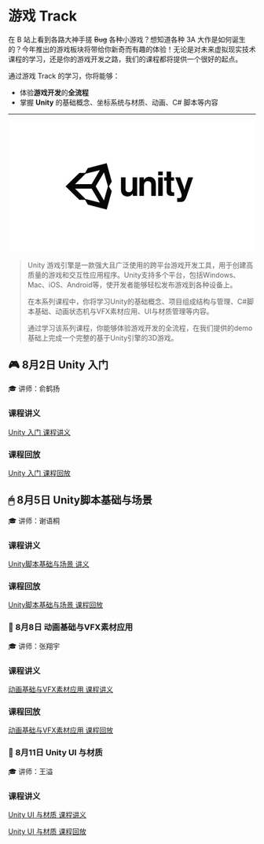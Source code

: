 # 游戏 Track

在 B 站上看到各路大神手搓 <del>Bug</del> 各种小游戏？想知道各种 3A 大作是如何诞生的？今年推出的游戏板块将带给你新奇而有趣的体验！无论是对未来虚拟现实技术课程的学习，还是你的游戏开发之路，我们的课程都将提供一个很好的起点。

通过游戏 Track 的学习，你将能够：

- 体验**游戏开发**的**全流程**
- 掌握 **Unity** 的基础概念、坐标系统与材质、动画、C# 脚本等内容

---

![logo](../images/logo/Unity.jpg)

>Unity 游戏引擎是一款强大且广泛使用的跨平台游戏开发工具，用于创建高质量的游戏和交互性应用程序。Unity支持多个平台，包括Windows、Mac、iOS、Android等，使开发者能够轻松发布游戏到各种设备上。
>
>在本系列课程中，你将学习Unity的基础概念、项目组成结构与管理、C#脚本基础、动画状态机与VFX素材应用、UI与材质管理等内容。
>
>通过学习该系列课程，你能够体验游戏开发的全流程，在我们提供的demo基础上完成一个完整的基于Unity引擎的3D游戏。

## 🎮 8月2日 Unity 入门

🎓 讲师：俞鹤扬

### 课程讲义

[Unity 入门 课程讲义](unity_basic/handout.md)

### 课程回放

[Unity 入门 课程回放](https://www.bilibili.com/video/BV1GjvQe2ER3/?share_source=copy_web&vd_source=5f41358f46c6dc60e03c3ff6ca5a8520)

## 🖱 8月5日 Unity脚本基础与场景

🎓 讲师：谢语桐

### 课程讲义

[Unity脚本基础与场景 讲义](unity2.pdf)

### 课程回放

[Unity脚本基础与场景 课程回放](https://www.bilibili.com/video/BV19iYKeEEVu/?share_source=copy_web&vd_source=5f41358f46c6dc60e03c3ff6ca5a8520)

### 👾 8月8日 动画基础与VFX素材应用

🎓 讲师：张翔宇

### 课程讲义

[动画基础与VFX素材应用 课程讲义](unity3/unity3.pptx)

### 课程回放

[动画基础与VFX素材应用 课程回放](https://www.bilibili.com/video/BV1RvYbe7EHS/?share_source=copy_web&vd_source=5f41358f46c6dc60e03c3ff6ca5a8520)

### 🎨 8月11日 Unity UI 与材质

🎓 讲师：王溢

### 课程讲义

[Unity UI 与材质 课程讲义](unity4.pdf)

[Unity UI 与材质 课程回放](https://www.bilibili.com/video/BV1a3YZe4Et7/?share_source=copy_web&vd_source=5f41358f46c6dc60e03c3ff6ca5a8520)